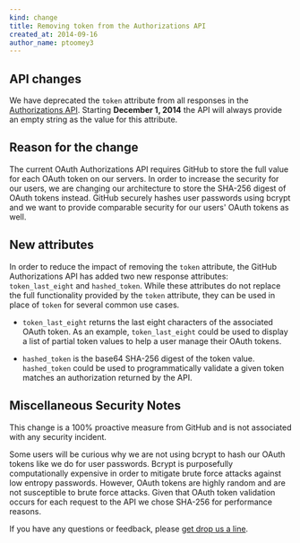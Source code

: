 ```yaml
---
kind: change
title: Removing token from the Authorizations API
created_at: 2014-09-16
author_name: ptoomey3
---
```


## API changes

We have deprecated the `token` attribute from all responses in the
[Authorizations API](/v3/oauth_authorizations/). Starting **December 1, 2014**
the API will always provide an empty string as the value for this attribute.


## Reason for the change

The current OAuth Authorizations API requires GitHub to store the full value for
each OAuth token on our servers. In order to increase the security for our
users, we are changing our architecture to store the SHA-256 digest of OAuth
tokens instead. GitHub securely hashes user passwords using bcrypt and we want
to provide comparable security for our users' OAuth tokens as well.

## New attributes

In order to reduce the impact of removing the `token` attribute, the GitHub
Authorizations API has added two new response attributes: `token_last_eight` and
`hashed_token`. While these attributes do not replace the full functionality
provided by the `token` attribute, they can be used in place of `token` for
several common use cases.

* `token_last_eight` returns the last eight characters of the associated OAuth
token. As an example, `token_last_eight` could be used to display a list of
partial token values to help a user manage their OAuth tokens.

* `hashed_token` is the base64 SHA-256 digest of the token value. `hashed_token`
could be used to programmatically validate a given token matches an
authorization returned by the API.

## Miscellaneous Security Notes

This change is a 100% proactive measure from GitHub and is not associated with
any security incident.

Some users will be curious why we are not using bcrypt to hash our OAuth tokens
like we do for user passwords. Bcrypt is purposefully computationally expensive
in order to mitigate brute force attacks against low entropy passwords. However,
OAuth tokens are highly random and are not susceptible to brute force attacks.
Given that OAuth token validation occurs for each request to the API we chose
SHA-256 for performance reasons.



If you have any questions or feedback, please [get drop us a line][contact].

[contact]: https://github.com/contact?form[subject]=Removing+authorizations+token
